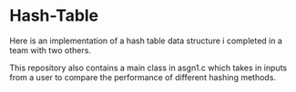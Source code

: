 # Hash-Table
Here is an implementation of a hash table data structure i completed in a team with two others. 


This repository also contains a main class in asgn1.c which takes in inputs from a user to compare the performance of different hashing methods. 
